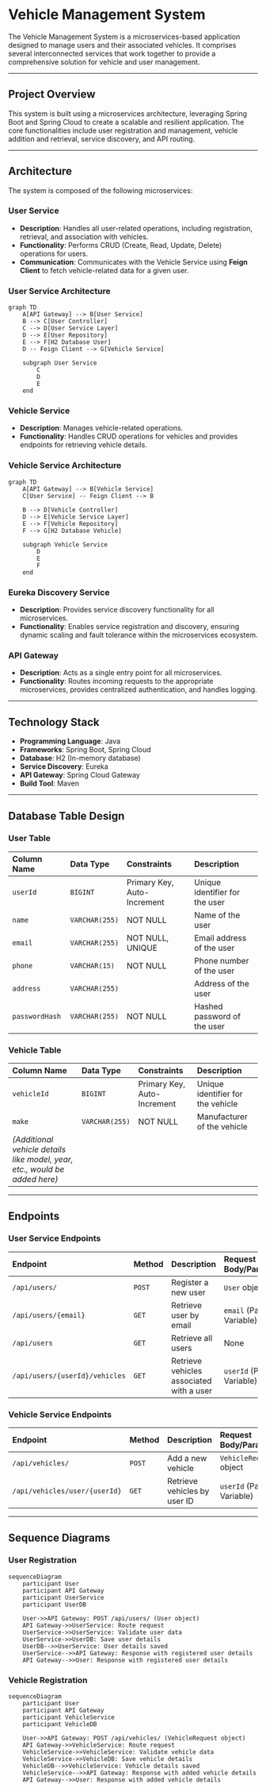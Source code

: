 # Vehicle Management System

The Vehicle Management System is a microservices-based application designed to manage users and their associated vehicles. It comprises several interconnected services that work together to provide a comprehensive solution for vehicle and user management.

---

## Project Overview

This system is built using a microservices architecture, leveraging Spring Boot and Spring Cloud to create a scalable and resilient application. The core functionalities include user registration and management, vehicle addition and retrieval, service discovery, and API routing.

---

## Architecture

The system is composed of the following microservices:

### User Service

* **Description**: Handles all user-related operations, including registration, retrieval, and association with vehicles.
* **Functionality**: Performs CRUD (Create, Read, Update, Delete) operations for users.
* **Communication**: Communicates with the Vehicle Service using **Feign Client** to fetch vehicle-related data for a given user.

### User Service Architecture

```mermaid
graph TD
    A[API Gateway] --> B[User Service]
    B --> C[User Controller]
    C --> D[User Service Layer]
    D --> E[User Repository]
    E --> F[H2 Database User]
    D -- Feign Client --> G[Vehicle Service] 

    subgraph User Service
        C
        D
        E
    end
```

### Vehicle Service

* **Description**: Manages vehicle-related operations.
* **Functionality**: Handles CRUD operations for vehicles and provides endpoints for retrieving vehicle details.

### Vehicle Service Architecture

```mermaid
graph TD
    A[API Gateway] --> B[Vehicle Service]
    C[User Service] -- Feign Client --> B

    B --> D[Vehicle Controller]
    D --> E[Vehicle Service Layer]
    E --> F[Vehicle Repository]
    F --> G[H2 Database Vehicle]

    subgraph Vehicle Service
        D
        E
        F
    end
```

### Eureka Discovery Service

* **Description**: Provides service discovery functionality for all microservices.
* **Functionality**: Enables service registration and discovery, ensuring dynamic scaling and fault tolerance within the microservices ecosystem.

### API Gateway

* **Description**: Acts as a single entry point for all microservices.
* **Functionality**: Routes incoming requests to the appropriate microservices, provides centralized authentication, and handles logging.

---

## Technology Stack

* **Programming Language**: Java
* **Frameworks**: Spring Boot, Spring Cloud
* **Database**: H2 (In-memory database)
* **Service Discovery**: Eureka
* **API Gateway**: Spring Cloud Gateway
* **Build Tool**: Maven

---

## Database Table Design

### User Table

| Column Name  | Data Type    | Constraints                  | Description                         |
| :----------- | :----------- | :--------------------------- | :---------------------------------- |
| `userId`     | `BIGINT`     | Primary Key, Auto-Increment  | Unique identifier for the user      |
| `name`       | `VARCHAR(255)` | NOT NULL                     | Name of the user                    |
| `email`      | `VARCHAR(255)` | NOT NULL, UNIQUE             | Email address of the user           |
| `phone`      | `VARCHAR(15)`  | NOT NULL                     | Phone number of the user            |
| `address`    | `VARCHAR(255)` |                              | Address of the user                 |
| `passwordHash` | `VARCHAR(255)` | NOT NULL                     | Hashed password of the user         |

### Vehicle Table

| Column Name | Data Type    | Constraints                 | Description                       |
| :---------- | :----------- | :-------------------------- | :-------------------------------- |
| `vehicleId` | `BIGINT`     | Primary Key, Auto-Increment | Unique identifier for the vehicle |
| `make`      | `VARCHAR(255)` | NOT NULL                    | Manufacturer of the vehicle       |
| *(Additional vehicle details like model, year, etc., would be added here)* | | | |

---

## Endpoints

### User Service Endpoints

| Endpoint                  | Method | Description                      | Request Body/Params           |
| :------------------------ | :----- | :------------------------------- | :---------------------------- |
| `/api/users/`             | `POST` | Register a new user              | `User` object                 |
| `/api/users/{email}`      | `GET`  | Retrieve user by email           | `email` (Path Variable)       |
| `/api/users`              | `GET`  | Retrieve all users               | None                          |
| `/api/users/{userId}/vehicles` | `GET`  | Retrieve vehicles associated with a user | `userId` (Path Variable) |

### Vehicle Service Endpoints

| Endpoint                  | Method | Description           | Request Body/Params             |
| :------------------------ | :----- | :-------------------- | :------------------------------ |
| `/api/vehicles/`          | `POST` | Add a new vehicle     | `VehicleRequest` object         |
| `/api/vehicles/user/{userId}` | `GET`  | Retrieve vehicles by user ID | `userId` (Path Variable) |

---

## Sequence Diagrams

### User Registration

```mermaid
sequenceDiagram
    participant User
    participant API Gateway
    participant UserService
    participant UserDB

    User->>API Gateway: POST /api/users/ (User object)
    API Gateway->>UserService: Route request
    UserService->>UserService: Validate user data
    UserService->>UserDB: Save user details
    UserDB-->>UserService: User details saved
    UserService-->>API Gateway: Response with registered user details
    API Gateway-->>User: Response with registered user details
```

### Vehicle Registration

```mermaid
sequenceDiagram
    participant User
    participant API Gateway
    participant VehicleService
    participant VehicleDB

    User->>API Gateway: POST /api/vehicles/ (VehicleRequest object)
    API Gateway->>VehicleService: Route request
    VehicleService->>VehicleService: Validate vehicle data
    VehicleService->>VehicleDB: Save vehicle details
    VehicleDB-->>VehicleService: Vehicle details saved
    VehicleService-->>API Gateway: Response with added vehicle details
    API Gateway-->>User: Response with added vehicle details
```
